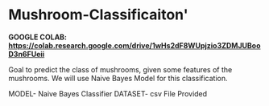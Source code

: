 # Mushroom-Classificaiton'
**GOOGLE COLAB: https://colab.research.google.com/drive/1wHs2dF8WUpjzio3ZDMJUBooD3n6FUeii**

Goal to predict the class of mushrooms, given some features of the mushrooms. We will use Naive Bayes Model for this classification.

MODEL- Naive Bayes Classifier
DATASET- csv File Provided 
